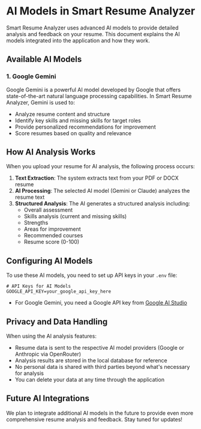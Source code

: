 # AI Models in Smart Resume Analyzer

Smart Resume Analyzer uses advanced AI models to provide detailed analysis and feedback on your resume. This document explains the AI models integrated into the application and how they work.

## Available AI Models

### 1. Google Gemini

Google Gemini is a powerful AI model developed by Google that offers state-of-the-art natural language processing capabilities. In Smart Resume Analyzer, Gemini is used to:

- Analyze resume content and structure
- Identify key skills and missing skills for target roles
- Provide personalized recommendations for improvement
- Score resumes based on quality and relevance

## How AI Analysis Works

When you upload your resume for AI analysis, the following process occurs:

1. **Text Extraction**: The system extracts text from your PDF or DOCX resume
2. **AI Processing**: The selected AI model (Gemini or Claude) analyzes the resume text
3. **Structured Analysis**: The AI generates a structured analysis including:
   - Overall assessment
   - Skills analysis (current and missing skills)
   - Strengths
   - Areas for improvement
   - Recommended courses
   - Resume score (0-100)

## Configuring AI Models

To use these AI models, you need to set up API keys in your `.env` file:

```
# API Keys for AI Models
GOOGLE_API_KEY=your_google_api_key_here
```

- For Google Gemini, you need a Google API key from [Google AI Studio](https://makersuite.google.com/)

## Privacy and Data Handling

When using the AI analysis features:

- Resume data is sent to the respective AI model providers (Google or Anthropic via OpenRouter)
- Analysis results are stored in the local database for reference
- No personal data is shared with third parties beyond what's necessary for analysis
- You can delete your data at any time through the application

## Future AI Integrations

We plan to integrate additional AI models in the future to provide even more comprehensive resume analysis and feedback. Stay tuned for updates! 